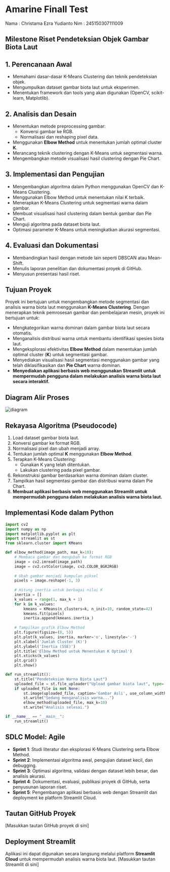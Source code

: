 # Amarine Finall Test 
Nama : Christama Ezra Yudianto
Nim : 245150307111009

## Milestone Riset Pendeteksian Objek Gambar Biota Laut

## 1. Perencanaan Awal

- Memahami dasar-dasar K-Means Clustering dan teknik pendeteksian objek.
- Mengumpulkan dataset gambar biota laut untuk eksperimen.
- Menentukan framework dan tools yang akan digunakan (OpenCV, scikit-learn, Matplotlib).

## 2. Analisis dan Desain

- Menentukan metode preprocessing gambar:
  - Konversi gambar ke RGB.
  - Normalisasi dan reshaping pixel data.
- Menggunakan **Elbow Method** untuk menentukan jumlah optimal cluster **K**.
- Merancang teknik clustering dengan K-Means untuk segmentasi warna.
- Mengembangkan metode visualisasi hasil clustering dengan Pie Chart.

## 3. Implementasi dan Pengujian

- Mengembangkan algoritma dalam Python menggunakan OpenCV dan K-Means Clustering.
- Menggunakan Elbow Method untuk menentukan nilai K terbaik.
- Menerapkan K-Means Clustering untuk segmentasi warna dalam gambar.
- Membuat visualisasi hasil clustering dalam bentuk gambar dan Pie Chart.
- Menguji algoritma pada dataset biota laut.
- Optimasi parameter K-Means untuk meningkatkan akurasi segmentasi.

## 4. Evaluasi dan Dokumentasi

- Membandingkan hasil dengan metode lain seperti DBSCAN atau Mean-Shift.
- Menulis laporan penelitian dan dokumentasi proyek di GitHub.
- Menyusun presentasi hasil riset.

## Tujuan Proyek

Proyek ini bertujuan untuk mengembangkan metode segmentasi dan analisis warna biota laut menggunakan **K-Means Clustering**. Dengan menerapkan teknik pemrosesan gambar dan pembelajaran mesin, proyek ini bertujuan untuk:
- Mengkategorikan warna dominan dalam gambar biota laut secara otomatis.
- Menganalisis distribusi warna untuk membantu identifikasi spesies biota laut.
- Mengeksplorasi efektivitas **Elbow Method** dalam menentukan jumlah optimal cluster (**K**) untuk segmentasi gambar.
- Menyediakan visualisasi hasil segmentasi menggunakan gambar yang telah diklasifikasikan dan **Pie Chart** warna dominan.
- **Menyediakan aplikasi berbasis web menggunakan Streamlit untuk mempermudah pengguna dalam melakukan analisis warna biota laut secara interaktif.**

## Diagram Alir Proses
![diagram](https://raw.githubusercontent.com/username/repository-name/main/images/diagram.png)




## Rekayasa Algoritma (Pseudocode)

1. Load dataset gambar biota laut.
2. Konversi gambar ke format RGB.
3. Normalisasi pixel dan ubah menjadi array.
4. Tentukan jumlah optimal **K** menggunakan **Elbow Method**.
5. Terapkan K-Means Clustering:
   - Gunakan K yang telah ditentukan.
   - Lakukan clustering pada pixel gambar.
6. Rekonstruksi gambar berdasarkan warna dominan dalam cluster.
7. Tampilkan hasil segmentasi gambar dan distribusi warna dalam Pie Chart.
8. **Membuat aplikasi berbasis web menggunakan Streamlit untuk mempermudah pengguna dalam melakukan analisis warna biota laut.**

## Implementasi Kode dalam Python

```python
import cv2
import numpy as np
import matplotlib.pyplot as plt
import streamlit as st
from sklearn.cluster import KMeans

def elbow_method(image_path, max_k=10):
    # Membaca gambar dan mengubah ke format RGB
    image = cv2.imread(image_path)
    image = cv2.cvtColor(image, cv2.COLOR_BGR2RGB)
    
    # Ubah gambar menjadi kumpulan piksel
    pixels = image.reshape(-1, 3)
    
    # Hitung inertia untuk berbagai nilai K
    inertia = []
    k_values = range(1, max_k + 1)
    for k in k_values:
        kmeans = KMeans(n_clusters=k, n_init=10, random_state=42)
        kmeans.fit(pixels)
        inertia.append(kmeans.inertia_)
    
    # Tampilkan grafik Elbow Method
    plt.figure(figsize=(8, 5))
    plt.plot(k_values, inertia, marker='o', linestyle='-')
    plt.xlabel('Jumlah Cluster (K)')
    plt.ylabel('Inertia (SSE)')
    plt.title('Elbow Method untuk Menentukan K Optimal')
    plt.xticks(k_values)
    plt.grid()
    plt.show()

def run_streamlit():
    st.title("Pendeteksian Warna Biota Laut")
    uploaded_file = st.file_uploader("Upload gambar biota laut", type=["jpg", "png", "jpeg"])
    if uploaded_file is not None:
        st.image(uploaded_file, caption='Gambar Asli', use_column_width=True)
        st.write("Sedang menganalisis warna...")
        elbow_method(uploaded_file, max_k=10)
        st.write("Analisis selesai.")

if __name__ == "__main__":
    run_streamlit()
```

## SDLC Model: Agile

- **Sprint 1**: Studi literatur dan eksplorasi K-Means Clustering serta Elbow Method.
- **Sprint 2**: Implementasi algoritma awal, pengujian dataset kecil, dan debugging.
- **Sprint 3**: Optimasi algoritma, validasi dengan dataset lebih besar, dan analisis akurasi.
- **Sprint 4**: Dokumentasi, evaluasi, publikasi proyek di GitHub, serta penyusunan laporan riset.
- **Sprint 5**: Pengembangan aplikasi berbasis web dengan Streamlit dan deployment ke platform Streamlit Cloud.

## Tautan GitHub Proyek

[Masukkan tautan GitHub proyek di sini]

## Deployment Streamlit

Aplikasi ini dapat digunakan secara langsung melalui platform **Streamlit Cloud** untuk mempermudah analisis warna biota laut. [Masukkan tautan Streamlit di sini]

